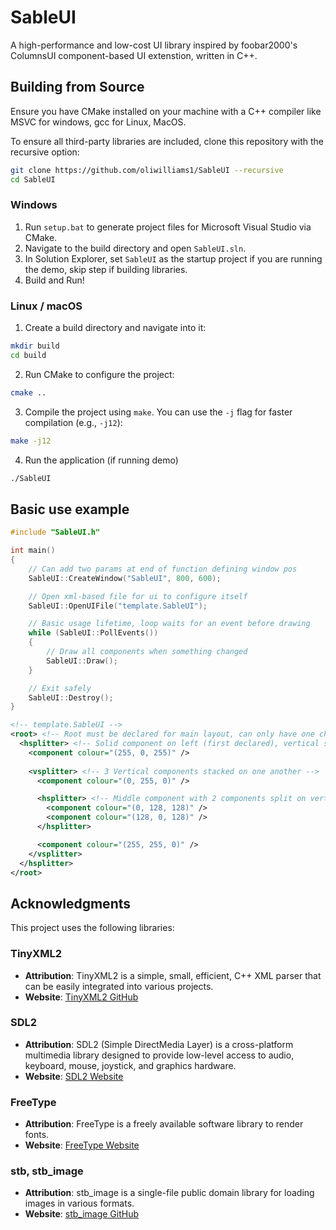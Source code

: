 # SableUI
A high-performance and low-cost UI library inspired by foobar2000's ColumnsUI component-based UI extenstion, written in C++.

## Building from Source
Ensure you have CMake installed on your machine with a C++ compiler like MSVC for windows, gcc for Linux, MacOS.

To ensure all third-party libraries are included, clone this repository with the recursive option:

```bash
git clone https://github.com/oliwilliams1/SableUI --recursive
cd SableUI
```

### Windows
1. Run ```setup.bat``` to generate project files for Microsoft Visual Studio via CMake.
2. Navigate to the build directory and open ```SableUI.sln```.
3. In Solution Explorer, set ```SableUI``` as the startup project if you are running the demo, skip step if building libraries.
4. Build and Run!

### Linux / macOS
1. Create a build directory and navigate into it:
```bash
mkdir build
cd build
```

2. Run CMake to configure the project:
```bash
cmake ..
```
3. Compile the project using ```make```. You can use the ```-j``` flag for faster compilation (e.g., ```-j12```):
```bash
make -j12
```
4. Run the application (if running demo)
```bash
./SableUI
```

## Basic use example
```cpp
#include "SableUI.h"

int main()
{
	// Can add two params at end of function defining window pos
	SableUI::CreateWindow("SableUI", 800, 600);

	// Open xml-based file for ui to configure itself
	SableUI::OpenUIFile("template.SableUI");

	// Basic usage lifetime, loop waits for an event before drawing
	while (SableUI::PollEvents())
	{
		// Draw all components when something changed
		SableUI::Draw();
	}

	// Exit safely
	SableUI::Destroy();
}
```

```xml
<!-- template.SableUI -->
<root> <!-- Root must be declared for main layout, can only have one child -->
  <hsplitter> <!-- Solid component on left (first declared), vertical splitter with 3 components on right -->
    <component colour="(255, 0, 255)" />
    
    <vsplitter> <!-- 3 Vertical components stacked on one another -->
      <component colour="(0, 255, 0)" />

      <hsplitter> <!-- Middle component with 2 components split on vertical axis (one on right, one on left) -->
        <component colour="(0, 128, 128)" />
        <component colour="(128, 0, 128)" />
      </hsplitter>

      <component colour="(255, 255, 0)" />
    </vsplitter>
  </hsplitter>
</root>
```

## Acknowledgments

This project uses the following libraries:
### TinyXML2
- **Attribution**: TinyXML2 is a simple, small, efficient, C++ XML parser that can be easily integrated into various projects.
- **Website**: [TinyXML2 GitHub](https://github.com/leethomason/tinyxml2)

### SDL2
- **Attribution**: SDL2 (Simple DirectMedia Layer) is a cross-platform multimedia library designed to provide low-level access to audio, keyboard, mouse, joystick, and graphics hardware.
- **Website**: [SDL2 Website](https://www.libsdl.org)

### FreeType
- **Attribution**: FreeType is a freely available software library to render fonts.
- **Website**: [FreeType Website](https://www.freetype.org)

### stb, stb_image
- **Attribution**: stb_image is a single-file public domain library for loading images in various formats.
- **Website**: [stb_image GitHub](https://github.com/nothings/stb)